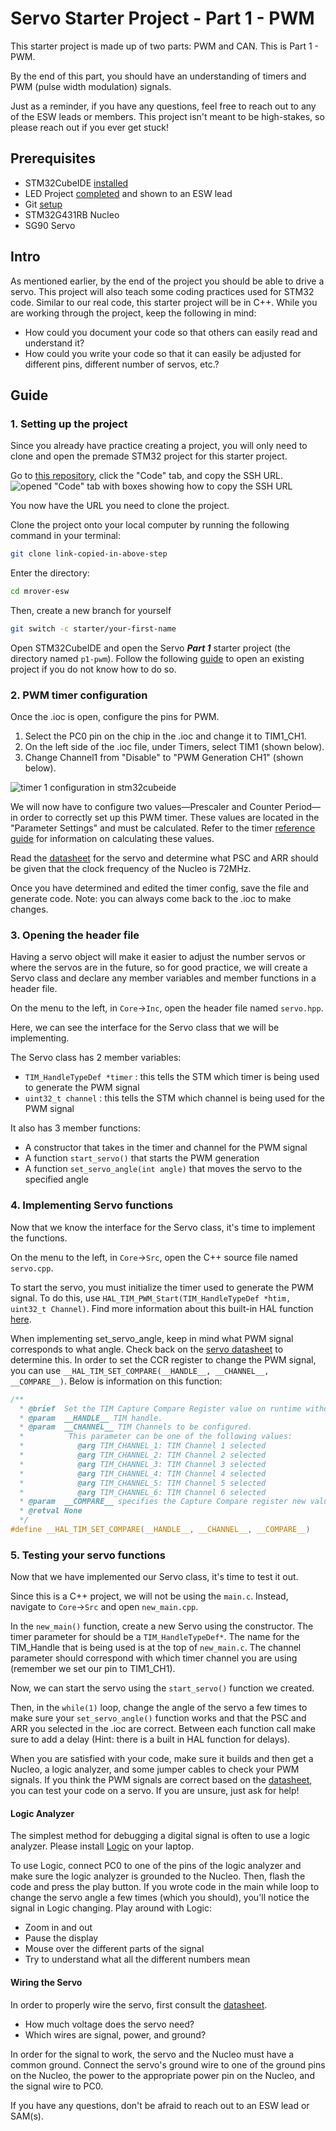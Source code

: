 # Servo Starter Project - Part 1 - PWM

This starter project is made up of two parts: PWM and CAN. This is Part 1 - PWM.

By the end of this part, you should have an understanding of timers and PWM (pulse width modulation)
signals.

Just as a reminder, if you have any questions, feel free to reach out to any
of the ESW leads or members. This project isn't meant to be high-stakes,
so please reach out if you ever get stuck!

## Prerequisites

- STM32CubeIDE [installed](../../stm32cubeide/index.md)
- LED Project [completed](https://github.com/umrover/embedded-testbench/wiki/Nucleo-LED-Starter-Project) and shown to an ESW lead
- Git [setup](https://github.com/umrover/mrover-ros/wiki/Intro-to-the-Command-Line-and-Git)
- STM32G431RB Nucleo
- SG90 Servo

## Intro

As mentioned earlier, by the end of the project you should be able to drive a servo.
This project will also teach some coding practices used for STM32 code. Similar to our real code, this starter project will be in C++.
While you are working through the project, keep the following in mind:

- How could you document your code so that others can easily read and understand it?
- How could you write your code so that it can easily be adjusted for different pins, different number of servos, etc.?

## Guide

### 1. Setting up the project

Since you already have practice creating a project, you will only need to clone and open the
premade STM32 project for this starter project.

Go to [this repository](https://github.com/umrover/mrover-esw), click the "Code" tab, and copy the SSH URL.
![opened "Code" tab with boxes showing how to copy the SSH URL](copy-git-repo.webp)

You now have the URL you need to clone the project.

Clone the project onto your local computer by running the following command in your terminal:

```sh
git clone link-copied-in-above-step
```

Enter the directory:

```sh
cd mrover-esw
```

Then, create a new branch for yourself

```sh
git switch -c starter/your-first-name
```

Open STM32CubeIDE and open the Servo **_Part 1_** starter project (the directory named `p1-pwm`). Follow the following
[guide](../../stm32cubeide/index.md#opening-an-existing-project) to open an existing project if you do not
know how to do so.

### 2. PWM timer configuration

Once the .ioc is open, configure the pins for PWM.

1. Select the PC0 pin on the chip in the .ioc and change it to TIM1_CH1.
2. On the left side of the .ioc file, under Timers, select TIM1 (shown below).
3. Change Channel1 from "Disable" to "PWM Generation CH1" (shown below).

![timer 1 configuration in stm32cubeide](servo-timer-config.webp)

We will now have to configure two values&mdash;Prescaler and Counter Period&mdash;in order to
correctly set up this PWM timer. These values are located in the "Parameter Settings" and must be
calculated. Refer to the timer [reference guide](../../../info/timers.md) for information on
calculating these values.

Read the [datasheet](http://www.ee.ic.ac.uk/pcheung/teaching/DE1_EE/stores/sg90_datasheet.pdf) for
the servo and determine what PSC and ARR should be given that the clock frequency of the Nucleo is 72MHz.

Once you have determined and edited the timer config, save the file and generate code. Note: you can
always come back to the .ioc to make changes.

### 3. Opening the header file

Having a servo object will make it easier to adjust the number servos or where the servos are
in the future, so for good practice, we will create a Servo class and declare any member variables
and member functions in a header file.

On the menu to the left, in `Core`&rarr;`Inc`, open the header file named `servo.hpp`.

Here, we can see the interface for the Servo class that we will be implementing.

The Servo class has 2 member variables:

- `TIM_HandleTypeDef *timer` : this tells the STM which timer is being used to generate the PWM signal
- `uint32_t channel` : this tells the STM which channel is being used for the PWM signal

It also has 3 member functions:

- A constructor that takes in the timer and channel for the PWM signal
- A function `start_servo()` that starts the PWM generation
- A function `set_servo_angle(int angle)` that moves the servo to the specified angle

### 4. Implementing Servo functions

Now that we know the interface for the Servo class, it's time to implement the functions.

On the menu to the left, in `Core`&rarr;`Src`, open the C++ source file named `servo.cpp`.

To start the servo, you must initialize the timer used to generate the PWM signal. To do this,
use `HAL_TIM_PWM_Start(TIM_HandleTypeDef *htim, uint32_t Channel)`. Find more information about this
built-in HAL function [here](http://www.disca.upv.es/aperles/arm_cortex_m3/llibre/st/STM32F439xx_User_Manual/group__tim__exported__functions__group3.html).

When implementing set_servo_angle, keep in mind what PWM signal corresponds to what angle.
Check back on the [servo datasheet](http://www.ee.ic.ac.uk/pcheung/teaching/DE1_EE/stores/sg90_datasheet.pdf)
to determine this. In order to set the CCR register to change the PWM signal, you can use
`__HAL_TIM_SET_COMPARE(__HANDLE__, __CHANNEL__, __COMPARE__)`. Below is information on this function:

```c
/**
  * @brief  Set the TIM Capture Compare Register value on runtime without calling another time ConfigChannel function.
  * @param  __HANDLE__ TIM handle.
  * @param  __CHANNEL__ TIM Channels to be configured.
  *          This parameter can be one of the following values:
  *            @arg TIM_CHANNEL_1: TIM Channel 1 selected
  *            @arg TIM_CHANNEL_2: TIM Channel 2 selected
  *            @arg TIM_CHANNEL_3: TIM Channel 3 selected
  *            @arg TIM_CHANNEL_4: TIM Channel 4 selected
  *            @arg TIM_CHANNEL_5: TIM Channel 5 selected
  *            @arg TIM_CHANNEL_6: TIM Channel 6 selected
  * @param  __COMPARE__ specifies the Capture Compare register new value.
  * @retval None
  */
#define __HAL_TIM_SET_COMPARE(__HANDLE__, __CHANNEL__, __COMPARE__)
```

### 5. Testing your servo functions

Now that we have implemented our Servo class, it's time to test it out.

Since this is a C++ project, we will not be using the `main.c`. Instead, navigate to `Core`&rarr;`Src`
and open `new_main.cpp`.

In the `new_main()` function, create a new Servo using the constructor. The timer parameter for
should be a `TIM_HandleTypeDef*`. The name for the TIM_Handle that is being used is at the top of
`new_main.c`. The channel parameter should correspond with which timer channel you are using
(remember we set our pin to TIM1_CH1).

Now, we can start the servo using the `start_servo()` function we created.

Then, in the `while(1)` loop, change the angle of the servo a few times to make sure your
`set_servo_angle()` function works and that the PSC and ARR you selected in the .ioc are correct.
Between each function call make sure to add a delay (Hint: there is a built in HAL function for delays).

When you are satisfied with your code, make sure it builds and then get a Nucleo, a logic analyzer,
and some jumper cables to check your PWM signals. If you think the PWM signals are correct based on the
[datasheet](http://www.ee.ic.ac.uk/pcheung/teaching/DE1_EE/stores/sg90_datasheet.pdf), you can test
your code on a servo. If you are unsure, just ask for help!

#### Logic Analyzer

The simplest method for debugging a digital signal is often to use a logic analyzer. Please install [Logic](https://www.saleae.com/downloads/) on your laptop.

To use Logic, connect PC0 to one of the pins of the logic analyzer and make sure the logic analyzer is grounded to the Nucleo. Then, flash the code and press the play button. If you wrote code in the main while loop to change the servo angle a few times (which you should), you'll notice the signal in Logic changing.
Play around with Logic:

- Zoom in and out
- Pause the display
- Mouse over the different parts of the signal
- Try to understand what all the different numbers mean

#### Wiring the Servo

In order to properly wire the servo, first consult the [datasheet](http://www.ee.ic.ac.uk/pcheung/teaching/DE1_EE/stores/sg90_datasheet.pdf).

- How much voltage does the servo need?
- Which wires are signal, power, and ground?

In order for the signal to work, the servo and the Nucleo must have a common ground. Connect the servo's ground wire to one of the ground pins on the Nucleo, the power to the appropriate power pin on the Nucleo, and the signal wire to PC0.

If you have any questions, don't be afraid to reach out to an ESW lead or SAM(s).
